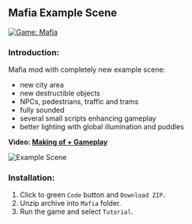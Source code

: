 ## Mafia Example Scene

[![Game: Mafia](https://img.shields.io/badge/game-mafia-red.svg)](https://mafiagame.com)

### Introduction:
Mafia mod with completely new example scene:
- new city area
- new destructible objects
- NPCs, pedestrians, traffic and trams
- fully sounded
- several small scripts enhancing gameplay
- better lighting with global illumination and puddles

**Video: <a href="https://www.youtube.com/watch?v=XMJQToe5Ndw" target="_blank">Making of + Gameplay</a>**

<img src="https://i.postimg.cc/13dS4HYS/Mafia-05-04-2021-23-56-23.jpg" alt="Example Scene">

### Installation:
1. Click to green `Code` button and `Download ZIP`.
2. Unzip archive into `Mafia` folder.
3. Run the game and select `Tutorial`.
